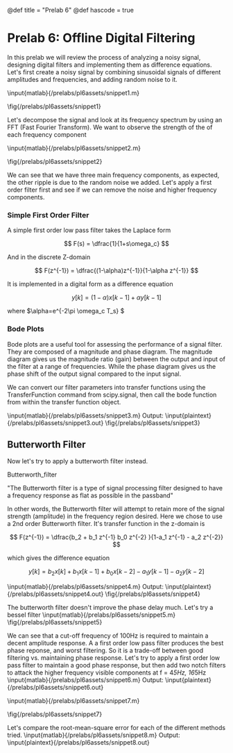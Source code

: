 @def title = "Prelab 6"
@def hascode = true
# Prelab 6: Offline Digital Filtering

In this prelab we will review the process of analyzing a noisy signal, designing digital filters and implementing them as difference equations.
Let's first create a noisy signal by combining  sinusoidal signals of different amplitudes and frequencies, and adding random noise to it.

\input{matlab}{/prelabs/pl6assets/snippet1.m}
<!-- Output:
\input{plaintext}{/prelabs/pl6assets/snippet1.out} -->
\fig{/prelabs/pl6assets/snippet1}

Let's decompose the signal and look at its frequency spectrum by using an FFT (Fast Fourier Transform). We want to observe the strength of the of each frequency component

\input{matlab}{/prelabs/pl6assets/snippet2.m}
<!-- Output:
\input{plaintext}{/prelabs/pl6assets/snippet2.out} -->
\fig{/prelabs/pl6assets/snippet2}

We can see that we have three main frequency components, as expected, the other ripple is due to the random noise we added. Let's apply a first order filter first and see if we can remove the noise and higher frequency components. 

### Simple First Order Filter 
A simple first order low pass filter takes the Laplace form

$$
F(s) = \dfrac{1}{1+s\omega_c}
$$

And in the discrete Z-domain

$$
F(z^{-1}) = \dfrac{(1-\alpha)z^{-1}}{1-\alpha z^{-1}}
$$

It is implemented in a digital form as a difference equation

$$
y[k] = (1-\alpha) x[k-1]+\alpha y[k-1]
$$

where $\alpha=e^{-2\pi \omega_c T_s} $

### Bode Plots
Bode plots are a useful tool for assessing the performance of a signal filter. They are composed of a magnitude and phase diagram. The magnitude diagram gives us the magnitude ratio (gain) between the output and input of the filter at a range of frequencies. While the phase diagram gives us the phase shift of the output signal compared to the input signal.

We can convert our filter parameters into transfer functions using the TransferFunction command from scipy.signal, then call the bode function from within the transfer function object.

\input{matlab}{/prelabs/pl6assets/snippet3.m}
Output:
\input{plaintext}{/prelabs/pl6assets/snippet3.out}
\fig{/prelabs/pl6assets/snippet3}

## Butterworth Filter
Now let's try to apply a butterworth filter instead.

Butterworth_filter

"The Butterworth filter is a type of signal processing filter designed to have a frequency response as flat as possible in the passband" 

In other words, the Butterworth filter will attempt to retain more of the signal strength (amplitude) in the frequency region desired. Here we chose to use a 2nd order Butterworth filter. It's transfer function in the z-domain is

$$
F(z^{-1}) = \dfrac{b_2 + b_1 z^{-1} b_0 z^{-2} }{1-a_1 z^{-1} - a_2 z^{-2}}
$$

which gives the difference equation

$$
y[k] = b_2 x[k] + b_1 x[k-1] + b_0 x[k-2] - a_1 y[k-1] - a_2 y[k-2]
$$

\input{matlab}{/prelabs/pl6assets/snippet4.m}
Output:
\input{plaintext}{/prelabs/pl6assets/snippet4.out}
\fig{/prelabs/pl6assets/snippet4}

The butterworth filter doesn't improve the phase delay much. Let's try a bessel filter 
\input{matlab}{/prelabs/pl6assets/snippet5.m}
\fig{/prelabs/pl6assets/snippet5}


We can see that a cut-off frequency of 100Hz is required to maintain a decent amplitude response. A a first order low pass filter produces the best phase reponse, and worst filtering. So it is a trade-off between good filtering vs. maintaining phase response. 
Let's try to apply a first order low pass filter to maintain a good phase response, but then add two notch filters to attack the higher frequency visible components at f = 4*5Hz, 16*5Hz
\input{matlab}{/prelabs/pl6assets/snippet6.m}
Output:
\input{plaintext}{/prelabs/pl6assets/snippet6.out}
<!-- \fig{/prelabs/pl6assets/snippet5} -->

\input{matlab}{/prelabs/pl6assets/snippet7.m}
<!-- Output: -->
<!-- \input{plaintext}{/prelabs/pl6assets/snippet7.out} -->
\fig{/prelabs/pl6assets/snippet7}

Let's compare the root-mean-square error for each of the different methods tried.
\input{matlab}{/prelabs/pl6assets/snippet8.m}
Output:
\input{plaintext}{/prelabs/pl6assets/snippet8.out}